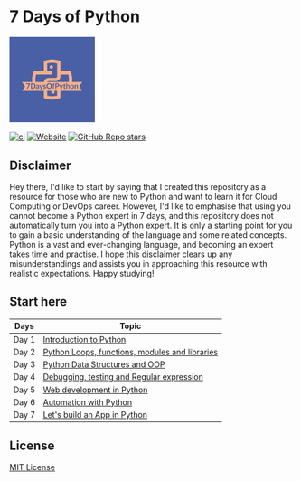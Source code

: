 # 7 Days of Python
<img src="docs/images/logo/7DaysOfPython-logos.jpeg" alt="90DaysOfDevOps Logo" width="30%" height="30%" />

[![ci](https://github.com/rishabkumar7/7DaysOfPython/actions/workflows/gh-pages.yml/badge.svg)](https://github.com/rishabkumar7/7DaysOfPython/actions/workflows/gh-pages.yml)
[![Website](https://img.shields.io/website?url=https%3A%2F%2Frishabkumar7.github.io%2F7DaysOfPython%2F)](https://rishabkumar7.github.io/7DaysOfPython/)
[![GitHub Repo stars](https://img.shields.io/github/stars/rishabkumar7/7DaysOfPython?style=social)](https://github.com/rishabkumar7/7DaysOfPython/)

## Disclaimer

Hey there, I'd like to start by saying that I created this repository as a resource for those who are new to Python and want to learn it for Cloud Computing or DevOps career. However, I'd like to emphasise that using you cannot become a Python expert in 7 days, and this repository does not automatically turn you into a Python expert. It is only a starting point for you to gain a basic understanding of the language and some related concepts. Python is a vast and ever-changing language, and becoming an expert takes time and practise. I hope this disclaimer clears up any misunderstandings and assists you in approaching this resource with realistic expectations. Happy studying!

## Start here

| Days      | Topic |
| ----------- | ----------- |
| Day 1   | [Introduction to Python](docs/days/day1.md)       |
| Day 2   | [Python Loops, functions, modules and libraries](docs/days/day2.md)        |
| Day 3   | [Python Data Structures and OOP](docs/days/day3.md)       |
| Day 4   | [Debugging, testing and Regular expression](docs/days/day4.md)        |
| Day 5   | [Web development in Python](docs/days/day5.md)       |
| Day 6   | [Automation with Python](docs/days/day6.md)        |
| Day 7   | [Let's build an App in Python](docs/days/day7.md)        |


## License

[MIT License](LICENSE)
